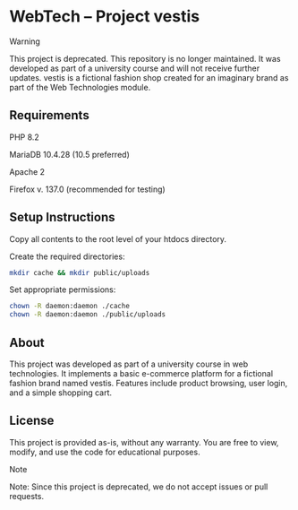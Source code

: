 # WebTech – Project vestis

> [!WARNING] 
> This project is deprecated.
> This repository is no longer maintained. It was developed as part of a university course and will not receive further updates.
> vestis is a fictional fashion shop created for an imaginary brand as part of the Web Technologies module.

## Requirements
PHP 8.2

MariaDB 10.4.28 (10.5 preferred)

Apache 2

Firefox v. 137.0 (recommended for testing)

## Setup Instructions
Copy all contents to the root level of your htdocs directory.

Create the required directories:

```bash
mkdir cache && mkdir public/uploads
```

Set appropriate permissions:
```bash
chown -R daemon:daemon ./cache
chown -R daemon:daemon ./public/uploads
```

## About
This project was developed as part of a university course in web technologies. It implements a basic e-commerce platform for a fictional fashion brand named vestis. Features include product browsing, user login, and a simple shopping cart.

## License
This project is provided as-is, without any warranty. You are free to view, modify, and use the code for educational purposes.

>[!NOTE]
>Note: Since this project is deprecated, we do not accept issues or pull requests.

